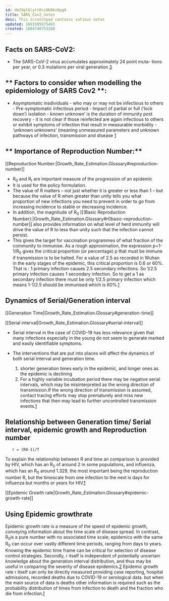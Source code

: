 ```yaml
---
id: dm29gl6lytt8sj0b96z6pg8
title: SARS_Cov2_notes
desc: This scratchpad contains vatious notes
updated: 1691505975483
created: 1684740753208
---
```


## **Facts on SARS-CoV2:**

- The SARS-CoV-2 virus accumulates approximately 24 point muta- tions per year, or 0.3 mutations per viral generation [3]

## ** Factors to consider when modelling the epidemiology of SARS Cov2 **:

   - Asymptomatic insdividuals - who may or may not be infectious to others
    - Pre-symptomatic infectious period
    -  Impact of partial or full (‘lock down’) isolation 
    -  known unknown’ is the duration of immunity post recovery
    -  it is not clear if those reinfected are again infectious to others or exhibit symptoms of infection that result in measurable morbidity
    - ‘unknown unknowns’ (meaning unmeasured parameters and unknown pathways of infection, transmission and disease [1]


## ** Importance of Reproduction Number:**

[[Reproduction Number:|Growth_Rate_Estimation.Glossary#reproduction-number]]

  - R<sub>0</sub> and R<sub>t</sub> are important measure of the progression of an epidemic
  - It is used for the policy formulation.
  - The value of R matters – not just whether it is greater or less than 1 – but because the value of R when greater than unity tells you what proportion of new infections you need to prevent in order to go from increasing incidence to stable or decreasing incidence.
  - In addition, the magnitude of R<sub>0</sub> [[(Basic Reproduction Number):|Growth_Rate_Estimation.Glossary#r0basic-reproduction-number]] also provides information on what level of herd immunity will drive the value of R to less than unity such that the infection cannot persist.
  - This gives the target for vaccination programmes of what fraction of the community to immunise. As a rough approximation, the expression p=1-1/R<sub>0</sub> gives the critical proportion (or percentage) p that must be immune if transmission is to be halted. For a value of 2.5 as recorded in Wuhan in the early stages of the epidemic, this critical proportion is 0.6 or 60%. That is : 1 primary infection causes 2.5 secondary infections. So 1/2.5 primary infection causes 1 secondary infection. So to get a 1 as secondary infection there must be only 1/2.5 primary infection which means 1-1/2.5 should be immunised which is 60%.[1]
  
## **Dynamics of Serial/Generation interval**

[[Generation Time|Growth_Rate_Estimation.Glossary#generation-time]]

[[Serial interval|Growth_Rate_Estimation.Glossary#serial-interval]]



 - Serial interval in the case of COVID-19 has less relevance given that many infections especially in the young do not seem to generate marked
    and easily identifiable symptoms.
  
  - The interventions that are put into places will affect the dynamics of both serial interval and generation time.
    1. shorter generation times early in the epidemic,
  and longer ones as the epidemic is declining
    2. For a highly variable incubation period there may be negative serial intervals, which may
    be misinterpreted as the wrong direction of transmission.If the wrong direction of transmission is assumed, contact tracing efforts may stop prematurely and miss new infections that then may lead to further uncontrolled transmission events.[1]

## **Relationship between Generation time/ Serial interval, epidemic growth and Reproduction number**



       r = (R0-1)/Ƭ 

  To explain the relationship between R and time an comparison is provided by HIV, which has an R<sub>0</sub> of around 2 in some populations, and influenza, which has an R<sub>0</sub> around 1.329, the most important being the reproduction number R, but the timescale from one infection to the next is days for influenza but months or years for HIV.[1]

  [[Epidemic Growth rate|Growth_Rate_Estimation.Glossary#epidemic-growth-rate]]

  ## **Using Epidemic growthrate**

  Epidemic growth rate is a measure of the speed of epidemic growth, conveying information about the time scale of disease spread. In contrast, R<sub>0</sub>is a pure number with no associated time scale; epidemics with the same R<sub>0</sub>
 can occur over vastly different time periods, ranging from days to years. Knowing the epidemic time frame can be critical for selection of disease control strategies. Secondly, r itself is independent of potentially uncertain knowledge about the generation interval distribution, and thus may be useful in comparing the severity of disease epidemics.[2]
  Epidemic growth rate r itself can only be directly measured providing case reporting, hospital admissions, recorded deaths due to COVID-19 or serological data.
  but when the main source
 of data is deaths other information is required such as the probability distribution of times from infection to death
 and the fraction who die from infection.[1]
  
  
  
<!--References-->
  [1]: <./assets/Reference%20literature/set-covid-19-R-estimates.pdf> 
  [2]: <https://doi.org/10.1007/s11538-013-9918-2>
  [3]: <https://doi.org/10.1038/s41586-021-04069-y>

  
  

